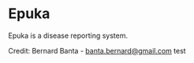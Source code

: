 Epuka
=====

Epuka is a disease reporting system.


Credit: Bernard Banta - banta.bernard@gmail.com test
